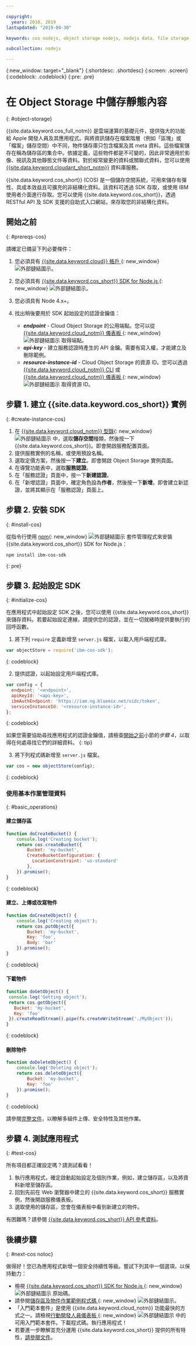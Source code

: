 ```yaml
---

copyright:
  years: 2018, 2019
lastupdated: "2019-04-30"

keywords: cos nodejs, object storage nodejs, nodejs data, file storage nodejs, ibm-cos-sdk nodejs, creating object nodejs, downloading object nodejs, static nodejs

subcollection: nodejs

---
```


{:new_window: target="_blank"}
{:shortdesc: .shortdesc}
{:screen: .screen}
{:codeblock: .codeblock}
{:pre: .pre}

# 在 Object Storage 中儲存靜態內容
{: #object-storage}

<!-- Sample Code for the SDK: https://github.com/ibm/ibm-cos-sdk-js#example-code -->

<!-- More sample code: https://cloud.ibm.com/docs/services/cloud-object-storage/libraries/node.html#using-node-js -->

<!-- Object storage tutorial under the Storing and sharing data topicgroup:
https://cloud.ibm.com/docs/services/cloud-object-storage/about-cos.html#about-ibm-cloud-object-storage -->

{{site.data.keyword.cos_full_notm}} 是雲端運算的基礎元件，提供強大的功能給 Apple 開發人員及其應用程式。與將資訊儲存在檔案階層（例如「區塊」或「檔案」儲存空間）中不同，物件儲存庫只包含檔案及其 meta 資料。這些檔案儲存在稱為儲存區的集合中。依據定義，這些物件都是不可變的，因此非常適用於影像、視訊及其他靜態文件等資料。對於經常變更的資料或關聯式資料，您可以使用 [{{site.data.keyword.cloudant_short_notm}}](/docs/node?topic=nodejs-cloudant) 資料庫服務。

{{site.data.keyword.cos_short}} (COS) 是一個儲存空間系統，可用來儲存有彈性、具成本效益且可擴充的非結構化資料。該資料可透過 SDK 存取，或使用 IBM 使用者介面進行存取。您可以使用 {{site.data.keyword.cos_short}}，透過 RESTful API 及 SDK 支援的自助式入口網站，來存取您的非結構化資料。

## 開始之前
{: #prereqs-cos}

請確定已備妥下列必要條件：
1. 您必須具有 [{{site.data.keyword.cloud}} 帳戶 ](https://cloud.ibm.com/registration/?target=%2Fdeveloper%2Fappservice%2Fcreate-app){: new_window} ![外部鏈結圖示](../icons/launch-glyph.svg "外部鏈結圖示")。
2. 您必須具有 [{{site.data.keyword.cos_short}} SDK for Node.js ](https://github.com/ibm/ibm-cos-sdk-js){: new_window} ![外部鏈結圖示](../icons/launch-glyph.svg "外部鏈結圖示")。
3. 您必須具有 Node 4.x+。
4. 找出稍後要用於 SDK 起始設定的認證金鑰值：

    * _**endpoint**_ - Cloud Object Storage 的公用端點。您可以從 [{{site.data.keyword.cloud_notm}} 儀表板 ](https://cloud.ibm.com/dashboard/apps){: new_window} ![外部鏈結圖示](../icons/launch-glyph.svg "外部鏈結圖示") 取得端點。
    * _**api-key**_ - 建立服務認證時產生的 API 金鑰。需要有寫入權，才能建立及刪除範例。
    * _**resource-instance-id**_ - Cloud Object Storage 的資源 ID。您可以透過 [{{site.data.keyword.cloud_notm}} CLI](/docs/cli?topic=cloud-cli-ibmcloud-cli#ibmcloud-cli) 或 [{{site.data.keyword.cloud_notm}} 儀表板 ](https://cloud.ibm.com/dashboard/apps){: new_window} ![外部鏈結圖示](../icons/launch-glyph.svg "外部鏈結圖示") 取得資源 ID。

## 步驟 1. 建立 {{site.data.keyword.cos_short}} 實例
{: #create-instance-cos}

1. 在 [{{site.data.keyword.cloud_notm}} 型錄](https://cloud.ibm.com/catalog/){: new_window} ![外部鏈結圖示](../icons/launch-glyph.svg "外部鏈結圖示") 中，選取**儲存空間**種類，然後按一下 {{site.data.keyword.cos_short}}。即會開啟服務配置頁面。
2. 提供服務實例的名稱，或使用預設名稱。
3. 選取定價方案，然後按一下**建立**。即會開啟 Object Storage 實例頁面。
4. 在導覽功能表中，選取**服務認證**。
5. 在「服務認證」頁面中，按一下**新建認證**。
6. 在「新增認證」頁面中，確定角色設為**作者**，然後按一下**新增**。即會建立新認證，並將其顯示在「服務認證」頁面上。

## 步驟 2. 安裝 SDK
{: #install-cos}

從指令行使用 [npm](https://nodejs.org/){: new_window} ![外部鏈結圖示](../icons/launch-glyph.svg "外部鏈結圖示") 套件管理程式來安裝 {{site.data.keyword.cos_short}} SDK for Node.js：
```
npm install ibm-cos-sdk
```
{: pre}

## 步驟 3. 起始設定 SDK
{: #initialize-cos}

在應用程式中起始設定 SDK 之後，您可以使用 {{site.data.keyword.cos_short}} 來儲存資料。若要起始設定連線，請提供您的認證，並在一切就緒時提供要執行的回呼函數。

1. 將下列 `require` 定義新增至 `server.js` 檔案，以載入用戶端程式庫。
  ```js
  var objectStore = require('ibm-cos-sdk');
  ```
  {: codeblock}

2. 提供認證，以起始設定用戶端程式庫。
  ```js
  var config = {
    endpoint: '<endpoint>',
    apiKeyId: '<api-key>',
    ibmAuthEndpoint: 'https://iam.ng.bluemix.net/oidc/token',
    serviceInstanceId: '<resource-instance-id>',
  };
  ```
  {: codeblock}

  如果您需要協助尋找應用程式的認證金鑰值，請檢查[開始之前](#prereqs-cos)小節的*步驟 4*，以取得在何處尋找它們的詳細資料。
  {: tip}

3. 將下列程式碼新增至 `server.js` 檔案。
  ```js
  var cos = new objectStore(config);
  ```
  {: codeblock}

### 使用基本作業管理資料
{: #basic_operations}
<!--Borrowed from https://github.com/ibm/ibm-cos-sdk-js#example-code-->

#### 建立儲存區
```js
function doCreateBucket() {
    console.log('Creating bucket');
    return cos.createBucket({
        Bucket: 'my-bucket',
        CreateBucketConfiguration: {
          LocationConstraint: 'us-standard'
        },
    }).promise();
}
```
{: codeblock}

#### 建立、上傳或改寫物件
```js
function doCreateObject() {
    console.log('Creating object');
    return cos.putObject({
        Bucket: 'my-bucket',
        Key: 'foo',
        Body: 'bar'
    }).promise();
}
```
{: codeblock}

#### 下載物件
<!-- Verify this snippet with Nick when he returns from vacation -->
```js
function doGetObject() {
 console.log('Getting object');
 return cos.getObject({
   Bucket: 'my-bucket',
   Key: 'foo'
 }).createReadStream().pipe(fs.createWriteStream('./MyObject'));
}
```
{: codeblock}

#### 刪除物件
```js
function doDeleteObject() {
    console.log('Deleting object');
    return cos.deleteObject({
        Bucket: 'my-bucket',
        Key: 'foo'
    }).promise();
}
```
{: codeblock}

請參閱[完整文件](/docs/services/cloud-object-storage?topic=cloud-object-storage-node)，以瞭解多組件上傳、安全特性及其他作業。

## 步驟 4. 測試應用程式
{: #test-cos}

所有項目都正確設定嗎？請測試看看！

1. 執行應用程式，確定啟動起始設定及個別作業，例如，建立儲存區，以及將資料新增至儲存區。
2. 回到先前在 Web 瀏覽器中建立的 {{site.data.keyword.cos_short}} 服務實例，然後開啟服務儀表板。
3. 選取使用的儲存區，您會在儀表板中看到新建立的物件。

有困難嗎？請參閱 [{{site.data.keyword.cos_short}} API 參考資料](/docs/services/cloud-object-storage?topic=cloud-object-storage-compatibility-api)。

## 後續步驟
{: #next-cos notoc}

做得好！您已為應用程式新增一個安全持續性等級。嘗試下列其中一個選項，以保持動力：

* 檢視 [{{site.data.keyword.cos_short}} SDK for Node.js ](https://github.com/ibm/ibm-cos-sdk-js){: new_window} ![外部鏈結圖示](../icons/launch-glyph.svg "外部鏈結圖示") 原始碼。
* 請參閱[儲存區及物件作業範例程式碼 ](https://github.com/ibm/ibm-cos-sdk-js#example-code){: new_window} ![外部鏈結圖示](../icons/launch-glyph.svg "外部鏈結圖示")。
* 「入門範本套件」是使用 {{site.data.keyword.cloud_notm}} 功能最快的方式之一。請檢視[行動開發人員儀表板 ](https://cloud.ibm.com/developer/mobile/dashboard){: new_window} ![外部鏈結圖示](../icons/launch-glyph.svg "外部鏈結圖示") 中的可用入門範本套件。下載程式碼。執行應用程式！
* 若要進一步瞭解並充分運用 {{site.data.keyword.cos_short}} 提供的所有特性，[請參閱文件](/docs/services/cloud-object-storage?topic=cloud-object-storage-about)。
